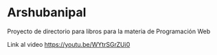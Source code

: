 # Arshubanipal
Proyecto de directorio para libros para la materia de Programación Web

Link al video
https://youtu.be/WYtrSGrZUi0
